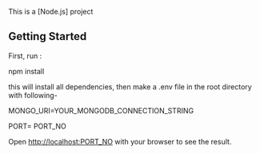 This is a [Node.js] project

## Getting Started

First, run :

npm install

this will install all dependencies, then make a .env file in the root directory with following-

MONGO_URI=YOUR_MONGODB_CONNECTION_STRING

PORT= PORT_NO


Open [http://localhost:PORT_NO](http://localhost:5000) with your browser to see the result.


